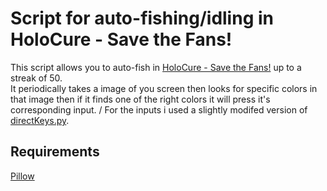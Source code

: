 # Script for auto-fishing/idling in HoloCure - Save the Fans!
This script allows you to auto-fish in [HoloCure - Save the Fans!](https://store.steampowered.com/app/2420510/HoloCure__Save_the_Fans/) up to a streak of 50. \
  It periodically takes a image of you screen then looks for specific colors in that image then if it finds one of the right colors it will press it's corresponding input. /
  For the inputs i used a slightly modifed version of [directKeys.py](https://gist.github.com/runew0lf/6e1004daffbd0547b76a8661cea75083).


## Requirements
[Pillow](https://pypi.org/project/pillow/)
